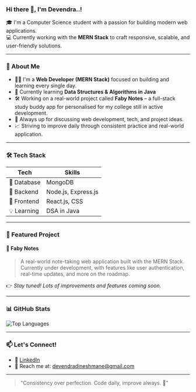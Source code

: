 ### Hi there 👋, I'm Devendra..!

🎓 I'm a Computer Science student with a passion for building modern web applications.  
💻 Currently working with the **MERN Stack** to craft responsive, scalable, and user-friendly solutions.

---

### 🚀 About Me

- 👨‍💻 I'm a **Web Developer (MERN Stack)** focused on building and learning every single day.
- 🧠 Currently learning **Data Structures & Algorithms in Java**
- 🛠️ Working on a real-world project called **Faby Notes** – a full-stack study buddy app for personalised for my college still in active development.
- 💬 Always up for discussing web development, tech, and project ideas.
- 📈 Striving to improve daily through consistent practice and real-world application.

---

### 🛠️ Tech Stack

| Tech | Skills |
|------|--------|
| 💽 Database | MongoDB |
| 🧩 Backend | Node.js, Express.js |
| 🎨 Frontend | React.js, CSS |
| 💡 Learning | DSA in Java |

---

### 📂 Featured Project

#### 📝 **Faby Notes**
> A real-world note-taking web application built with the MERN Stack. Currently under development, with features like user authentication, real-time updates, and more on the roadmap.

👉 *Stay tuned! Lots of improvements and features coming soon.*

---

### 📊 GitHub Stats
![Top Languages](https://github-readme-stats.vercel.app/api/top-langs/?username=DevendraMane&layout=compact&theme=radical)

---

### 📫 Let's Connect!

- 💼 [LinkedIn](https://www.linkedin.com/in/devendramane/)
- 📧 Reach me at: devendradineshmane@gmail.com

---

> "Consistency over perfection. Code daily, improve always. 🚀"

